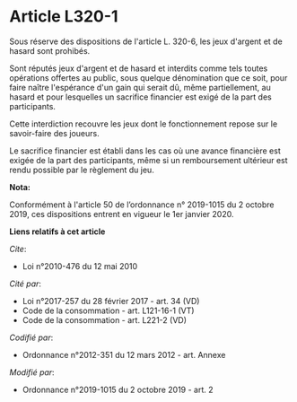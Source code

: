 # Article L320-1

Sous réserve des dispositions de l'article L. 320-6, les jeux d'argent et de hasard sont prohibés.

Sont réputés jeux d'argent et de hasard et interdits comme tels toutes opérations offertes au public, sous quelque
dénomination que ce soit, pour faire naître l'espérance d'un gain qui serait dû, même partiellement, au hasard et pour
lesquelles un sacrifice financier est exigé de la part des participants.

Cette interdiction recouvre les jeux dont le fonctionnement repose sur le savoir-faire des joueurs.

Le sacrifice financier est établi dans les cas où une avance financière est exigée de la part des participants, même si un
remboursement ultérieur est rendu possible par le règlement du jeu.

**Nota:**

Conformément à l'article 50 de l’ordonnance n° 2019-1015 du 2 octobre 2019, ces dispositions entrent en vigueur le 1er
janvier 2020.

**Liens relatifs à cet article**

_Cite_:

  - Loi n°2010-476 du 12 mai 2010

_Cité par_:

  - Loi n°2017-257 du 28 février 2017 - art. 34 (VD)
  - Code de la consommation - art. L121-16-1 (VT)
  - Code de la consommation - art. L221-2 (VD)

_Codifié par_:

  - Ordonnance n°2012-351 du 12 mars 2012 - art. Annexe

_Modifié par_:

  - Ordonnance n°2019-1015 du 2 octobre 2019 - art. 2
